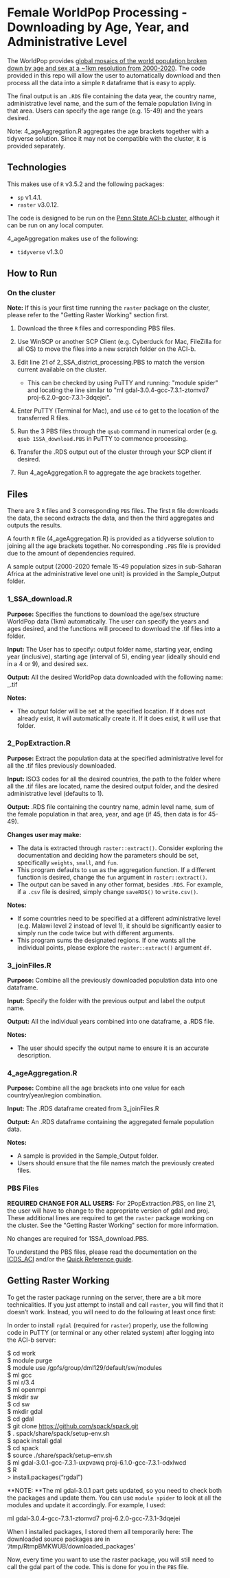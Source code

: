 
# Female WorldPop Processing - Downloading by Age, Year, and Administrative Level

The WorldPop provides [global mosaics of the world population broken down by age and sex at a ~1km resolution from 2000-2020](https://www.worldpop.org/geodata/listing?id=65). The code provided in this repo will allow the user to automatically download and then process all the data into a simple `R` dataframe that is easy to apply. 

The final output is an `.RDS` file containing the data year, the country name, administrative level name, and the sum of the female population living in that area. Users can specify the age range (e.g. 15-49) and the years desired. 

Note: 4_ageAggregation.R aggregates the age brackets together with a tidyverse solution. Since it may not be compatible with the cluster, it is provided separately. 

## Technologies

This makes use of `R` v3.5.2 and the following packages:

+ `sp` v1.4.1.      
+ `raster` v3.0.12.    

The code is designed to be run on the [Penn State ACI-b cluster](https://www.icds.psu.edu/computing-services/icds-aci-user-guide/), although it can be run on any local computer. 

4_ageAggregation makes use of the following:

+ `tidyverse` v1.3.0

## How to Run

### On the cluster

**Note:** If this is your first time running the `raster` package on the cluster, please refer to the "Getting Raster Working" section first. 

1. Download the three `R` files and corresponding PBS files.    
2. Use WinSCP or another SCP Client (e.g. Cyberduck for Mac, FileZilla for all OS) to move the files into a new scratch folder on the ACI-b.  
3. Edit line 21 of 2_SSA_district_processing.PBS to match the version current available on the cluster.  

    + This can be checked by using PuTTY and running: "module spider" and locating the line similar to "ml gdal-3.0.4-gcc-7.3.1-ztomvd7 proj-6.2.0-gcc-7.3.1-3dqejei".   
    
4. Enter PuTTY (Terminal for Mac), and use `cd` to get to the location of the transferred R files.  
5. Run the 3 PBS files through the `qsub` command in numerical order (e.g. `qsub 1SSA_download.PBS` in PuTTY to commence processing. 
6. Transfer the .RDS output out of the cluster through your SCP client if desired. 
7. Run 4_ageAggregation.R to aggregate the age brackets together.

## Files

There are 3 `R` files and 3 corresponding `PBS` files. The first `R` file downloads the data, the second extracts the data, and then the third aggregates and outputs the results. 

A fourth `R` file (4_ageAggregation.R) is provided as a tidyverse solution to joining all the age brackets together. No corresponding `.PBS` file is provided due to the amount of dependencies required. 

A sample output (2000-2020 female 15-49 population sizes in sub-Saharan Africa at the administrative level one unit) is provided in the Sample_Output folder. 

### 1_SSA_download.R

**Purpose:** Specifies the functions to download the age/sex structure WorldPop data (1km) automatically. The user can specify the years and ages desired, and the functions will proceed to download the .tif files into a folder.

**Input:** The User has to specify: output folder name, starting year, ending year (inclusive), starting age (interval of 5), ending year (ideally should end in a 4 or 9), and desired sex. 

**Output:** All the desired WorldPop data downloaded with the following name: <year>_<age>.tif

**Notes:** 

+ The output folder will be set at the specified location. If it does not already exist, it will automatically create it. If it does exist, it will use that folder. 

### 2_PopExtraction.R

**Purpose:** Extract the population data at the specified administrative level for all the .tif files previously downloaded. 

**Input:** ISO3 codes for all the desired countries, the path to the folder where all the .tif files are located, name the desired output folder, and the desired administrative level (defaults to 1).

**Output:** .RDS file containing the country name, admin level name, sum of the female population in that area, year, and age (if 45, then data is for 45-49). 

**Changes user may make:** 

+ The data is extracted through `raster::extract()`. Consider exploring the documentation and deciding how the parameters should be set, specifically `weights`, `small`, and `fun`.  
+ This program defaults to `sum` as the aggregation function. If a different function is desired, change the `fun` argument in `raster::extract()`. 
+ The output can be saved in any other format, besides `.RDS`. For example, if a `.csv` file is desired, simply change `saveRDS()` to `write.csv()`. 

**Notes:** 

+ If some countries need to be specified at a different administrative level (e.g. Malawi level 2 instead of level 1), it should be significantly easier to simply run the code twice but with different arguments. 
+ This program sums the designated regions. If one wants all the individual points, please explore the `raster::extract()` argument `df`. 

### 3_joinFiles.R

**Purpose:** Combine all the previously downloaded population data into one dataframe. 

**Input:** Specify the folder with the previous output and label the output name.

**Output:** All the individual years combined into one dataframe, a .RDS file.

**Notes:** 

+ The user should specify the output name to ensure it is an accurate description.

### 4_ageAggregation.R

**Purpose:** Combine all the age brackets into one value for each country/year/region combination.

**Input:** The .RDS dataframe created from 3_joinFiles.R

**Output:** An .RDS dataframe containing the aggregated female population data.

**Notes:** 

+ A sample is provided in the Sample_Output folder.
+ Users should ensure that the file names match the previously created files. 

### PBS Files

**REQUIRED CHANGE FOR ALL USERS:** For 2PopExtraction.PBS, on line 21, the user will have to change to the appropriate version of gdal and proj. These additional lines are required to get the `raster` package working on the cluster. See the "Getting Raster Working" section for more information. 

No changes are required for 1SSA_download.PBS.

To understand the PBS files, please read the documentation on the [ICDS_ACI](https://www.icds.psu.edu/computing-services/icds-aci-user-guide/#07-02-interactive-compute-sessions-aci-b) and/or the [Quick Reference guide](https://www.icds.psu.edu/wp-content/uploads/2017/09/ICS-ACI-Documentation_Reference-Sheet.pdf).

## Getting Raster Working

To get the raster package running on the server, there are a bit more technicalities. If you just attempt to install and call `raster`, you will find that it doesn’t work. Instead, you will need to do the following at least once first:

In order to install `rgdal` (required for `raster`) properly, use the following code in PuTTY (or terminal or any other related system) after logging into the ACI-b server: 

$ cd work  
$ module purge  
$ module use /gpfs/group/dml129/default/sw/modules  
$ ml gcc  
$ ml r/3.4  
$ ml openmpi  
$ mkdir sw  
$ cd sw  
$ mkdir gdal  
$ cd gdal  
$ git clone https://github.com/spack/spack.git  
$ . spack/share/spack/setup-env.sh  
$ spack install gdal  
$ cd spack  
$ source ./share/spack/setup-env.sh  
$ ml gdal-3.0.1-gcc-7.3.1-uxpvawq proj-6.1.0-gcc-7.3.1-odxlwcd  
$ R  
\> install.packages(“rgdal”)  

**NOTE: **The ml gdal-3.0.1 part gets updated, so you need to check both the packages and update them. You can use `module spider` to look at all the modules and update it accordingly. For example, I used:

ml gdal-3.0.4-gcc-7.3.1-ztomvd7 proj-6.2.0-gcc-7.3.1-3dqejei

When I installed packages, I stored them all temporarily here: 
The downloaded source packages are in
        ‘/tmp/RtmpBMKWUB/downloaded_packages’

Now, every time you want to use the raster package, you will still need to call the gdal part of the code. This is done for you in the `PBS` file. 
